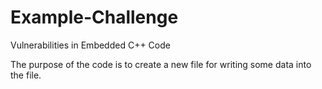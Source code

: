 # Example-Challenge
Vulnerabilities in Embedded C++ Code

The purpose of the code is to create a new file for writing some data into the file.
